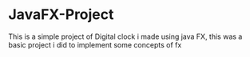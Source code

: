 # JavaFX-Project
This is a simple project of Digital clock i made using java FX, this was a basic project i did to implement some concepts of fx
